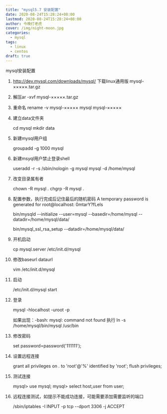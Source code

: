 ```yaml
---
title: "mysql5.7 安装配置"
date: 2020-08-24T15:28:24+08:00
lastmod: 2020-08-24T15:28:24+08:00
author: 今晚打老虎
cover: /img/night-moon.jpg
categories:
  - mysql
tags:
  - linux
  - centos
draft: true
---
```


<!--more-->
mysql安装配置

1. http://dev.mysql.com/downloads/mysql/ 下载linux通用版 mysql-×××××.tar.gz

2. 解压ar -xvf mysql-×××××.tar.gz

3. 重命名 rename -v mysql-××××× mysql mysql-×××××

4. 建立data文件夹

    cd mysql
    mkdir data

5. 新建mysql用户组

    groupadd -g 1000 mysql

6. 新建msyql用户禁止登录shell

    useradd -r -s /sbin/nologin -g mysql mysql -d /home/mysql
    
7. 改变目录属有者

    chown -R mysql .
    chgrp -R mysql .

8. 配置参数，执行完成后记住最后的随机密码 A temporary password is generated for root@localhost: 0mtarY?fLeIs

    bin/mysqld --initialize --user=mysql --basedir=/home/mysql --datadir=/home/mysql/data/
    
    bin/mysql_ssl_rsa_setup --datadir=/home/mysql/data/

9. 开机启动

    cp mysql.server /etc/init.d/mysql

10. 修改baseurl dataurl

    vim /etc/init.d/mysql

11. 启动

    /etc/init.d/mysql start

12. 登录 

    mysql -hlocalhost -uroot -p

    如果出现：-bash: mysql: command not found 执行 ln -s /home/mysql/bin/mysql /usr/bin

13. 修改密码

    set password=password('111111');

14. 设置远程连接

    grant all privileges on *.* to 'root'@'%' identified by 'root';
    flush privileges;
    
15. 测试连接

    mysql> use mysql;
    mysql> select host,user from user;

16. 远程连接测试，如提示不能成功连接，可能需要添加需要监听的端口

    /sbin/iptables -I INPUT -p tcp --dport 3306 -j ACCEPT
